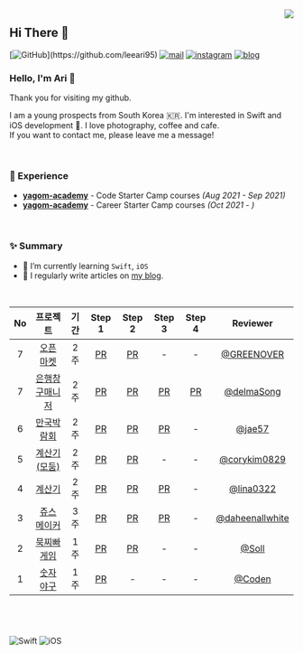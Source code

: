 <img src="https://komarev.com/ghpvc/?username=leeari95&amp;&amp;style=flat-square" align="right">

## Hi There 👋
  [![GitHub](https://img.shields.io/badge/GitHub-%23000000.svg?&amp;style=for-the-badge&amp;logo=GitHub&amp;logoColor=white&amp;)](https://github.com/leeari95) [![mail](https://img.shields.io/badge/mail-%23000000.svg?&amp;style=for-the-badge&amp;logo=iCloud&amp;logoColor=white&amp;color=44BBF8)](mailto:lee_ari95@icloud.com) [![instagram](https://img.shields.io/badge/instagram-%23000000.svg?&amp;style=for-the-badge&amp;logo=instagram&amp;logoColor=white&amp;color=dd2a7b)](https://www.instagram.com/lee_ari95) [![blog](https://img.shields.io/badge/blog-%23000000.svg?&amp;style=for-the-badge&amp;logo=Apple&amp;logoColor=white&amp;color=252A2E)](https://leeari95.tistory.com)
### Hello, I'm Ari 🐥
Thank you for visiting my github.

I am a young prospects from South Korea 🇰🇷. I'm interested in Swift and iOS development . I love photography, coffee and cafe.  
If you want to contact me, please leave me a message!

<br>

### 💫 Experience
- [**yagom-academy**](https://www.yagom-academy.kr/camp/code-starter) - Code Starter Camp courses *(Aug 2021 - Sep 2021)*
- [**yagom-academy**](https://www.yagom-academy.kr/camp/career-starter) - Career Starter Camp courses *(Oct 2021 - )*
<br>

### ✨ Summary

- 🌱 I’m currently learning `Swift`, `iOS`
- 📝 I regularly write articles on [my blog](https://leeari95.tistory.com).

<br>

|No|프로젝트|기간|Step 1|Step 2|Step 3|Step 4|Reviewer|
|:--:|:------:|:---:|:------:|:------:|:------:|:------:|:--------:|
|7|[오픈 마켓](https://github.com/leeari95/ios-open-market)|2주|[PR](https://github.com/yagom-academy/ios-open-market/pull/82)|[PR](https://github.com/yagom-academy/ios-open-market/pull/93)|-|-|[@GREENOVER](https://github.com/GREENOVER)
|7|[은행창구매니저](https://github.com/leeari95/ios-bank-manager)|2주|[PR](https://github.com/yagom-academy/ios-bank-manager/pull/101)|[PR](https://github.com/yagom-academy/ios-bank-manager/pull/115)|[PR](https://github.com/yagom-academy/ios-bank-manager/pull/128)|[PR](https://github.com/yagom-academy/ios-bank-manager/pull/138)|[@delmaSong](https://github.com/delmaSong)|
|6|[만국박람회](https://github.com/leeari95/ios-exposition-universelle)|2주|[PR](https://github.com/yagom-academy/ios-exposition-universelle/pull/109)|[PR](https://github.com/yagom-academy/ios-exposition-universelle/pull/118)|[PR](https://github.com/yagom-academy/ios-exposition-universelle/pull/127)|-|[@jae57](https://github.com/jae57)|
|5|[계산기(모둠)](https://github.com/Kim-EunsooSilver/ios-calculator-app/tree/Nicholas_Ari_step2)|2주|[PR](https://github.com/yagom-academy/ios-calculator-app/pull/134)|[PR](https://github.com/yagom-academy/ios-calculator-app/pull/149)|-|-|[@corykim0829](https://github.com/corykim0829)|
|4|[계산기](https://github.com/leeari95/ios-calculator-app/tree/4-leeari95)|2주|[PR](https://github.com/yagom-academy/ios-calculator-app/pull/56)|[PR](https://github.com/yagom-academy/ios-calculator-app/pull/87)|[PR](https://github.com/yagom-academy/ios-calculator-app/pull/112)|-|[@lina0322](https://github.com/lina0322)|
|3|[쥬스 메이커](https://github.com/leeari95/ios-juice-maker/tree/4-leeari95)|3주|[PR](https://github.com/yagom-academy/ios-juice-maker/pull/105)|[PR](https://github.com/yagom-academy/ios-juice-maker/pull/119)|[PR](https://github.com/yagom-academy/ios-juice-maker/pull/135)|-|[@daheenallwhite](https://github.com/daheenallwhite)|
|2|[묵찌빠 게임](https://github.com/leeari95/ios-rock-paper-scissors/tree/4-leeari95)|1주|[PR](https://github.com/yagom-academy/ios-rock-paper-scissors/pull/82)|[PR](https://github.com/yagom-academy/ios-rock-paper-scissors/pull/97)|-|-|[@Soll](https://github.com/soll4u)|
|1|[숫자 야구](https://github.com/leeari95/ios-number-baseball/tree/4-leeari95)|1주|[PR](https://github.com/yagom-academy/ios-number-baseball/pull/49)|-|-|-|[@Coden](https://github.com/ictechgy)|

<br>  

#
  
![Swift](https://img.shields.io/badge/Swift-FA7343?style=flat-square&logo=Swift&logoColor=white) ![iOS](https://img.shields.io/badge/iOS-222222?style=flat-square&logo=Apple&logoColor=white)
